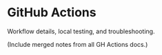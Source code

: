 # GitHub Actions

Workflow details, local testing, and troubleshooting.

(Include merged notes from all GH Actions docs.)